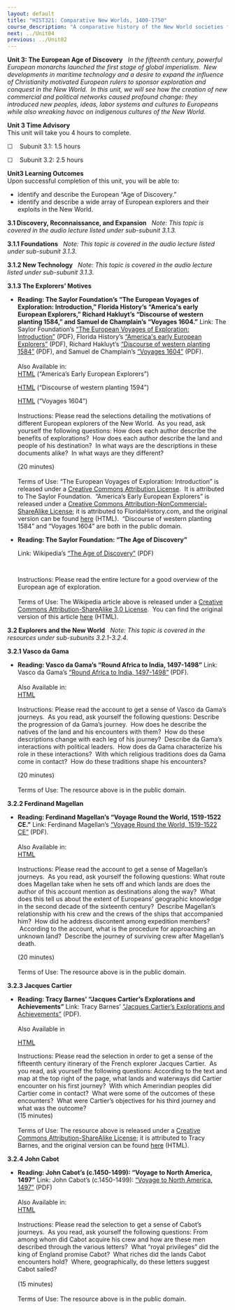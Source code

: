 ```yaml
---
layout: default
title: "HIST321: Comparative New Worlds, 1400-1750"
course_description: "A comparative history of the New World societies from 1400 to 1750, focusing on the interactions between indigenous American groups, Africans, and European colonizers."
next: ../Unit04
previous: ../Unit02
---
```

**Unit 3: The European Age of Discovery** <span id="3"></span> 
*In the fifteenth century, powerful European monarchs launched the first
stage of global imperialism.  New developments in maritime technology
and a desire to expand the influence of Christianity motivated European
rulers to sponsor exploration and conquest in the New World.  In this
unit, we will see how the creation of new commercial and political
networks caused profound change: they introduced new peoples, ideas,
labor systems and cultures to Europeans while also wreaking havoc on
indigenous cultures of the New World.*

**Unit 3 Time Advisory**  
This unit will take you 4 hours to complete.

☐    Subunit 3.1: 1.5 hours

☐    Subunit 3.2: 2.5 hours

**Unit3 Learning Outcomes**  
Upon successful completion of this unit, you will be able to:

-   identify and describe the European “Age of Discovery.”
-   identify and describe a wide array of European explorers and their
    exploits in the New World.

**3.1 Discovery, Reconnaissance, and Expansion** <span id="3.1"></span> 
*Note: This topic is covered in the audio lecture listed under
sub-subunit 3.1.3.*

**3.1.1 Foundations** <span id="3.1.1"></span> 
*Note: This topic is covered in the audio lecture listed under
sub-subunit 3.1.3.*

**3.1.2 New Technology** <span id="3.1.2"></span> 
*Note: This topic is covered in the audio lecture listed under
sub-subunit 3.1.3.*

**3.1.3 The Explorers’ Motives** <span id="3.1.3"></span> 
-   **Reading: The Saylor Foundation’s “The European Voyages of
    Exploration: Introduction,” Florida History’s “America's early
    European Explorers,” Richard Hakluyt’s “Discourse of western
    planting 1584,” and Samuel de Champlain’s “Voyages 1604.”**
    Link: The Saylor Foundation’s [“The European Voyages of Exploration:
    Introduction”](https://resources.saylor.org/wwwresources/archived/site/wp-content/uploads/2012/08/HIST201-3.1.1-EuropeanExplorationIntro-FINAL.pdf) (PDF),
    Florida History’s [“America's early European
    Explorers”](https://resources.saylor.org/wwwresources/archived/site/wp-content/uploads/2012/12/HIST321-3.1.3-Explorers.pdf) (PDF),
    Richard Hakluyt’s [“Discourse of western planting
    1584”](https://resources.saylor.org/wwwresources/archived/site/wp-content/uploads/2012/12/HIST3321-3.1.3-western-planting.pdf) (PDF),
    and Samuel de Champlain’s [“Voyages
    1604”](https://resources.saylor.org/wwwresources/archived/site/wp-content/uploads/2012/12/HIST321-3.1.3-Samuel-de-Champlain.pdf) (PDF).  
        
     Also Available in:  
     [HTML](http://floridahistory.com/early-explorers.html) (“America’s
    Early European Explorers”)  

    [HTML](http://www.let.rug.nl/usa/documents/before-1600/richard-hakluyt-discourse-of-western-planting-1584.php) (“Discourse
    of western planting 1594”)  

    [HTML](http://www.let.rug.nl/usa/documents/1600-1650/samuel-de-champlain-voyages-1604.php) (“Voyages
    1604”)  
        
     Instructions: Please read the selections detailing the motivations
    of different European explorers of the New World.  As you read, ask
    yourself the following questions: How does each author describe the
    benefits of explorations?  How does each author describe the land
    and people of his destination?  In what ways are the descriptions in
    these documents alike?  In what ways are they different?  

    (20 minutes)  
        
     Terms of Use: “The European Voyages of Exploration: Introduction”
    is released under a [Creative Commons Attribution
    License](http://creativecommons.org/licenses/by/3.0/).  It is
    attributed to The Saylor Foundation.  “America’s Early European
    Explorers” is released under a [Creative Commons
    Attribution-NonCommercial-ShareAlike
    License](http://creativecommons.org/licenses/by-nc-sa/3.0/); it is
    attributed to FloridaHistory.com, and the original version can be
    found [here](http://floridahistory.com/early-explorers.html) (HTML).
     “Discourse of western planting 1584” and “Voyages 1604” are both in
    the public domain.

-   **Reading: The Saylor Foundation: “The Age of Discovery”**

    Link:
    Wikipedia’s [“](https://resources.saylor.org/wwwresources/archived/site/wp-content/uploads/2012/12/HIST321-3.1.3-European-History-Exploration-and-Discovery.pdf)[The
    Age of
    Discovery”](https://resources.saylor.org/wwwresources/archived/site/wp-content/uploads/2012/12/HIST321-3.1.3-European-History-Exploration-and-Discovery.pdf) (PDF)

    <span style="font-size: 12px;"> </span>

    Instructions: Please read the entire lecture for a good overview of
    the European age of exploration.  
        
     Terms of Use: The Wikipedia article above is released under a
    [Creative Commons Attribution-ShareAlike 3.0
    License](http://creativecommons.org/licenses/by-sa/3.0/).  You can
    find the original version of this article
    [here](http://en.wikibooks.org/wiki/European_History/Exploration_and_Discovery)
    (HTML).

**3.2 Explorers and the New World** <span id="3.2"></span> 
*Note: This topic is covered in the resources under sub-subunits
3.2.1-3.2.4.*

**3.2.1 Vasco da Gama** <span id="3.2.1"></span> 
-   **Reading: Vasco da Gama’s “Round Africa to India, 1497-1498”**
    Link: Vasco da Gama’s [“Round Africa to India,
    1497-1498”](https://resources.saylor.org/wwwresources/archived/site/wp-content/uploads/2012/12/HIST321-3.2.1-Vasco-de-Gama.pdf) (PDF).  
        
     Also Available in:  
     [HTML](http://www.fordham.edu/halsall/mod/1497degama.asp)  
        
     Instructions: Please read the account to get a sense of Vasco da
    Gama’s journeys.  As you read, ask yourself the following questions:
    Describe the progression of da Gama’s journey.  How does he describe
    the natives of the land and his encounters with them?  How do these
    descriptions change with each leg of his journey?  Describe da
    Gama’s interactions with political leaders.  How does da Gama
    characterize his role in these interactions?  With which religious
    traditions does da Gama come in contact?  How do these traditions
    shape his encounters?

    (20 minutes)  
        
     Terms of Use: The resource above is in the public domain.

**3.2.2 Ferdinand Magellan** <span id="3.2.2"></span> 
-   **Reading: Ferdinand Magellan’s “Voyage Round the World, 1519-1522
    CE.”**
    Link: Ferdinand Magellan’s [“Voyage Round the World, 1519-1522
    CE”](https://resources.saylor.org/wwwresources/archived/site/wp-content/uploads/2012/12/HIST321-3.2.2-Ferdinand-Magellan.pdf) (PDF).  
        
     Also Available in:  
     [HTML](http://www.fordham.edu/Halsall/mod/1519magellan.asp)  
        
     Instructions: Please read the account to get a sense of Magellan’s
    journeys.  As you read, ask yourself the following questions: What
    route does Magellan take when he sets off and which lands are does
    the author of this account mention as destinations along the way?
     What does this tell us about the extent of Europeans’ geographic
    knowledge in the second decade of the sixteenth century?  Describe
    Magellan’s relationship with his crew and the crews of the ships
    that accompanied him?  How did he address discontent among
    expedition members?  According to the account, what is the procedure
    for approaching an unknown land?  Describe the journey of surviving
    crew after Magellan’s death.

    (20 minutes)  
        
     Terms of Use: The resource above is in the public domain.

**3.2.3 Jacques Cartier** <span id="3.2.3"></span> 
-   **Reading: Tracy Barnes’ “Jacques Cartier’s Explorations and
    Achievements”**
    Link: Tracy Barnes’ [“Jacques Cartier’s Explorations and
    Achievements”](https://resources.saylor.org/wwwresources/archived/site/wp-content/uploads/2012/12/HIST321-3.2.3-Jacques-Cartier.pdf) (PDF).  
        
     Also Available in  

    [HTML](http://europeanexplorerswiki.wikispaces.com/Jacques+Cartier+Expolrations+and+Achievements)  

      
     Instructions: Please read the selection in order to get a sense of
    the fifteenth century itinerary of the French explorer Jacques
    Cartier.  As you read, ask yourself the following questions:
    According to the text and map at the top right of the page, what
    lands and waterways did Cartier encounter on his first journey?
     With which Amerindian peoples did Cartier come in contact?  What
    were some of the outcomes of these encounters?  What were Cartier’s
    objectives for his third journey and what was the outcome?  
     (15 minutes)  
        
     Terms of Use: The resource above is released under a [Creative
    Commons Attribution-ShareAlike
    License](http://creativecommons.org/licenses/by-sa/3.0/); it is
    attributed to Tracy Barnes, and the original version can be found
    [here](http://europeanexplorerswiki.wikispaces.com/Jacques+Cartier+Expolrations+and+Achievements)
    (HTML).

**3.2.4 John Cabot** <span id="3.2.4"></span> 
-   **Reading: John Cabot’s (c.1450-1499): “Voyage to North America,
    1497”**
    Link: John Cabot’s (c.1450-1499): [“Voyage to North America,
    1497”](https://resources.saylor.org/wwwresources/archived/site/wp-content/uploads/2012/12/HIST321-3.2.4-John-Cabot.pdf) (PDF)  
        
     Also Available in:  
     [HTML](http://www.fordham.edu/halsall/mod/1497cabot-3docs.asp)  
        
     Instructions: Please read the selection to get a sense of Cabot’s
    journeys.  As you read, ask yourself the following questions: From
    among whom did Cabot acquire his crew and how are these men
    described through the various letters?  What “royal privileges” did
    the king of England promise Cabot?  What riches did the lands Cabot
    encounters hold?  Where, geographically, do these letters suggest
    Cabot sailed?  
        
     (15 minutes)  
        
     Terms of Use: The resource above is in the public domain.


